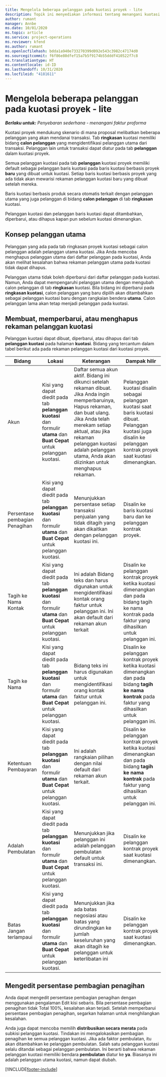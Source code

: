 ```yaml
---
title: Mengelola beberapa pelanggan pada kuotasi proyek - lite
description: Topik ini menyediakan informasi tentang menangani kuotasi dengan beberapa pelanggan yang akan mendanai proyek. (Sales)
author: rumant
manager: Annbe
ms.date: 10/01/2020
ms.topic: article
ms.service: project-operations
ms.reviewer: kfend
ms.author: rumant
ms.openlocfilehash: bdda1a940e733270399d092e543c3982c47174d0
ms.sourcegitcommit: f6f86e80dfef15a7b5f9174b55dddf410522f7c8
ms.translationtype: HT
ms.contentlocale: id-ID
ms.lasthandoff: 10/31/2020
ms.locfileid: "4181611"
---
```

# <a name="manage-multiple-customers-on-project-quotes---lite"></a>Mengelola beberapa pelanggan pada kuotasi proyek - lite

_**Berlaku untuk:** Penyebaran sederhana - menangani faktur proforma_

Kuotasi proyek mendukung skenario di mana proposal melibatkan beberapa pelanggan yang akan mendanai transaksi. Tab **ringkasan** kuotasi memiliki bidang **calon pelanggan** yang mengidentifikasi pelanggan utama dari transaksi. Pelanggan lain untuk transaksi dapat diatur pada tab **pelanggan** dalam kuotasi proyek.

Semua pelanggan kuotasi pada tab **pelanggan** kuotasi proyek memiliki default sebagai pelanggan baris kuotasi pada baris kuotasi berbasis proyek **baru** yang dibuat untuk kuotasi. Setiap baris kuotasi berbasis proyek yang ada tidak akan mewarisi rekaman pelanggan kuotasi baru yang dibuat setelah mereka.

Baris kuotasi berbasis produk secara otomatis terkait dengan pelanggan utama yang juga pelanggan di bidang **calon pelanggan** di tab **ringkasan** kuotasi.

Pelanggan kuotasi dan pelanggan baris kuotasi dapat ditambahkan, diperbarui, atau dihapus kapan pun sebelum kuotasi dimenangkan.

## <a name="concept-of-a-primary-customer"></a>Konsep pelanggan utama

Pelanggan yang ada pada tab ringkasan proyek kuotasi sebagai calon pelanggan adalah pelanggan utama kuotasi. Jika Anda mencoba menghapus pelanggan utama dari daftar pelanggan pada kuotasi, Anda akan melihat kesalahan bahwa rekaman pelanggan utama pada kuotasi tidak dapat dihapus.

Pelanggan utama tidak boleh diperbarui dari daftar pelanggan pada kuotasi. Namun, Anda dapat mempengaruhi pelanggan utama dengan mengubah calon pelanggan di tab **ringkasan** kuotasi. Bila bidang ini diperbarui pada **ringkasan kuotasi**, calon pelanggan yang baru dipilih akan ditambahkan sebagai pelanggan kuotasi baru dengan rangkaian bendera **utama**. Calon pelanggan lama akan tetap menjadi pelanggan pada kuotasi.

## <a name="create-update-or-delete-a-quote-customer-record"></a>Membuat, memperbarui, atau menghapus rekaman pelanggan kuotasi

Pelanggan kuotasi dapat dibuat, diperbarui, atau dihapus dari tab **pelanggan kuotasi** pada halaman **kuotasi**. Bidang yang tercantum dalam tabel berikut ada pada rekaman pelanggan kuotasi dari kuotasi proyek.

| **Bidang** | **Lokasi** | **Keterangan** | **Dampak hilir** |
| --- | --- | --- | --- |
| Akun | Kisi yang dapat diedit pada tab **pelanggan kuotasi** dan formulir **utama** dan **Buat Cepat** untuk pelanggan kuotasi. | Daftar semua akun aktif. Bidang ini dikunci setelah rekaman dibuat. Jika Anda ingin memperbaruinya, Hapus rekaman, dan buat ulang. Jika Anda telah merekam setiap aktual, atau jika rekaman pelanggan kuotasi adalah pelanggan utama, Anda akan diizinkan untuk menghapus rekaman. | Pelanggan kuotasi disalin sebagai pelanggan kuotasi saat baris kuotasi dibuat. Pelanggan kuotasi juga disalin ke pelanggan kontrak proyek saat kuotasi dimenangkan. |
| Persentase pembagian Penagihan | Kisi yang dapat diedit pada tab **pelanggan kuotasi** dan formulir **utama** dan **Buat Cepat** untuk pelanggan kuotasi. | Menunjukkan persentase setiap transaksi penjualan yang tidak ditagih yang akan dikaitkan dengan pelanggan kuotasi ini. | Disalin ke baris kuotasi baru dan ke pelanggan kontrak proyek. |
| Tagih ke Nama Kontak | Kisi yang dapat diedit pada tab **pelanggan kuotasi** dan formulir **utama** dan **Buat Cepat** untuk pelanggan kuotasi. | Ini adalah Bidang teks dan harus digunakan untuk mengidentifikasi kontak orang faktur untuk pelanggan ini. Ini akan default dari rekaman akun terkait | Disalin ke pelanggan kontrak proyek ketika kuotasi dimenangkan dan pada bidang tagih ke nama kontrak pada faktur yang dihasilkan untuk pelanggan ini. |
| Tagih ke Nama | Kisi yang dapat diedit pada tab **pelanggan kuotasi** dan formulir **utama** dan **Buat Cepat** untuk pelanggan kuotasi. | Bidang teks ini harus digunakan untuk mengidentifikasi orang kontak faktur untuk pelanggan ini. | Disalin ke pelanggan kontrak proyek ketika kuotasi dimenangkan dan pada bidang **tagih ke nama kontrak** pada faktur yang dihasilkan untuk pelanggan ini. |
| Ketentuan Pembayaran | Kisi yang dapat diedit pada tab **pelanggan kuotasi** dan formulir **utama** dan **Buat Cepat** untuk pelanggan kuotasi. | Ini adalah rangkaian pilihan dengan nilai default dari rekaman akun terkait. | Disalin ke pelanggan kontrak proyek ketika kuotasi dimenangkan dan pada bidang **tagih ke nama kontrak** pada faktur yang dihasilkan untuk pelanggan ini. |
| Adalah Pembulatan | Kisi yang dapat diedit pada tab **pelanggan kuotasi** dan formulir **utama** dan **Buat Cepat** untuk pelanggan kuotasi. | Menunjukkan jika pelanggan ini adalah pelanggan pembulatan default untuk transaksi ini. | Disalin ke pelanggan kontrak proyek saat kuotasi dimenangkan. |
| Batas Jangan terlampaui | Kisi yang dapat diedit pada tab **pelanggan kuotasi** dan formulir **utama** dan **Buat Cepat** untuk pelanggan kuotasi. | Menunjukkan jika ada batas negosiasi atau batas yang dirundingkan ke jumlah keseluruhan yang akan ditagih ke pelanggan untuk keterlibatan ini | Disalin ke pelanggan kontrak proyek saat kuotasi dimenangkan. |

## <a name="editing-billing-split-percentages"></a>Mengedit persentase pembagian penagihan

Anda dapat mengedit persentase pembagian penagihan dengan menggunakan pengalaman Edit kisi sebaris. Bila persentase pembagian penagihan tidak Total 100%, kesalahan akan terjadi. Setelah memperbarui persentase pembagian penagihan, segarkan halaman untuk menghilangkan kesalahan.

Anda juga dapat mencoba memilih **distribusikan secara merata** pada subkisi pelanggan kuotasi. Tindakan ini mengalokasikan pembagian penagihan ke semua pelanggan kuotasi. Jika ada faktor pembulatan, itu akan ditambahkan ke pelanggan pembulatan. Salah satu pelanggan kuotasi selalu ditandai sebagai pelanggan pembulatan. Ini berarti bahwa rekaman pelanggan kuotasi memiliki bendara **pembulatan** diatur ke **ya**. Biasanya ini adalah pelanggan utama kuotasi, namun dapat diubah.


[!INCLUDE[footer-include](../../includes/footer-banner.md)]